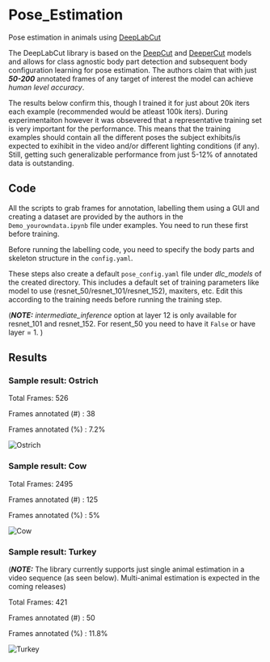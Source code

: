 # Pose_Estimation
Pose estimation in animals using [DeepLabCut](https://github.com/AlexEMG/DeepLabCut)

The DeepLabCut library is based on the [DeepCut](https://arxiv.org/pdf/1511.06645.pdf) and [DeeperCut](https://arxiv.org/pdf/1605.03170.pdf) models and allows for class agnostic body part detection and subsequent body configuration learning for pose estimation. The authors claim that with just ***50-200*** annotated frames of any target of interest the model can achieve *human level accuracy*. 

The results below confirm this, though I trained it for just about 20k iters each example (recommended would be atleast 100k iters). During experimentaiton however it was obsevered that a representative training set is very important for the performance. This means that the training examples should contain all the different poses the subject exhibits/is expected to exihibit in the video and/or different lighting conditions (if any). Still, getting such generalizable performance from just 5-12% of annotated data is outstanding.

## Code

All the scripts to grab frames for annotation, labelling them using a GUI and creating a dataset are provided by the authors in the ```Demo_yourowndata.ipynb``` file under examples. You need to run these first before training. 

Before running the labelling code, you need to specify the body parts and skeleton structure in the ```config.yaml```. 

These steps also create a default ```pose_config.yaml``` file under *dlc_models* of the created directory. This includes a default set of training parameters like model to use (resnet_50/resnet_101/resnet_152), maxiters, etc. Edit this according to the training needs before running the training step. 

(***NOTE:*** *intermediate_inference* option at layer 12 is only available for resnet_101 and resnet_152. For resent_50 you need to have it ```False``` or have layer = 1. )

## Results

### Sample result: Ostrich
Total Frames: 526

Frames annotated (#) : 38

Frames annotated (%) : 7.2%

![Ostrich](https://github.com/shaanchandra/Pose_Estimation/blob/master/results/ostrich.gif)

### Sample result: Cow
Total Frames: 2495

Frames annotated (#) : 125

Frames annotated (%) : 5%

![Cow](https://github.com/shaanchandra/Pose_Estimation/blob/master/results/cow.gif)

### Sample result: Turkey

(***NOTE:*** The library currently supports just single animal estimation in a video sequence (as seen below). Multi-animal estimation is expected in the coming releases)
 
Total Frames: 421

Frames annotated (#) : 50

Frames annotated (%) : 11.8%

![Turkey](https://github.com/shaanchandra/Pose_Estimation/blob/master/results/turkey.gif)
